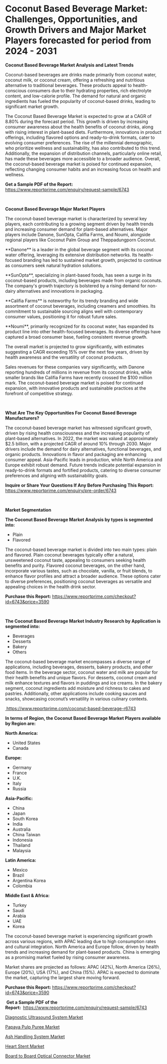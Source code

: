 <p><h1>Coconut Based Beverage Market: Challenges, Opportunities, and Growth Drivers and Major Market Players forecasted for period from 2024 - 2031</h1></p><p><strong>Coconut Based Beverage Market Analysis and Latest Trends</strong></p>
<p><p>Coconut-based beverages are drinks made primarily from coconut water, coconut milk, or coconut cream, offering a refreshing and nutritious alternative to traditional beverages. These products appeal to health-conscious consumers due to their hydrating properties, rich electrolyte content, and low-calorie profile. The demand for natural and organic ingredients has fueled the popularity of coconut-based drinks, leading to significant market growth.</p><p>The Coconut Based Beverage Market is expected to grow at a CAGR of 8.80% during the forecast period. This growth is driven by increasing consumer awareness about the health benefits of coconut drinks, along with rising interest in plant-based diets. Furthermore, innovations in product offerings, including flavored options and ready-to-drink formats, cater to evolving consumer preferences. The rise of the millennial demographic, who prioritize wellness and sustainability, has also contributed to this trend. Additionally, the expansion of distribution channels, particularly online retail, has made these beverages more accessible to a broader audience. Overall, the coconut-based beverage market is poised for continued expansion, reflecting changing consumer habits and an increasing focus on health and wellness.</p></p>
<p><strong>Get a Sample PDF of the Report:&nbsp;</strong> <a href="https://www.reportprime.com/enquiry/request-sample/6743">https://www.reportprime.com/enquiry/request-sample/6743</a></p>
<p>&nbsp;</p>
<p><strong>Coconut Based Beverage Major Market Players</strong></p>
<p><p>The coconut-based beverage market is characterized by several key players, each contributing to a growing segment driven by health trends and increasing consumer demand for plant-based alternatives. Major players include Danone, SunOpta, Califia Farms, and Noumi, alongside regional players like Coconut Palm Group and Theppadungporn Coconut.</p><p>**Danone** is a leader in the global beverage segment with its coconut water offering, leveraging its extensive distribution networks. Its health-focused branding has led to sustained market growth, projected to continue as consumers seek natural hydration solutions.</p><p>**SunOpta**, specializing in plant-based foods, has seen a surge in its coconut-based products, including beverages made from organic coconuts. The company's growth trajectory is bolstered by a rising demand for non-dairy alternatives and innovations in packaging.</p><p>**Califia Farms** is noteworthy for its trendy branding and wide assortment of coconut beverages, including creamers and smoothies. Its commitment to sustainable sourcing aligns well with contemporary consumer values, positioning it for robust future sales.</p><p>**Noumi**, primarily recognized for its coconut water, has expanded its product line into other health-focused beverages. Its diverse offerings have captured a broad consumer base, fueling consistent revenue growth.</p><p>The overall market is projected to grow significantly, with estimates suggesting a CAGR exceeding 15% over the next few years, driven by health awareness and the versatility of coconut products. </p><p>Sales revenues for these companies vary significantly, with Danone reporting hundreds of millions in revenue from its coconut drinks, while smaller brands like Califia Farms have recently crossed the $100 million mark. The coconut-based beverage market is poised for continued expansion, with innovative products and sustainable practices at the forefront of competitive strategy.</p></p>
<p>&nbsp;</p>
<p><strong>What Are The Key Opportunities For Coconut Based Beverage Manufacturers?</strong></p>
<p><p>The coconut-based beverage market has witnessed significant growth, driven by rising health consciousness and the increasing popularity of plant-based alternatives. In 2022, the market was valued at approximately $2.5 billion, with a projected CAGR of around 10% through 2030. Major drivers include the demand for dairy alternatives, functional beverages, and organic products. Innovations in flavor and packaging are enhancing consumer appeal. Asia-Pacific leads in production, while North America and Europe exhibit robust demand. Future trends indicate potential expansion in ready-to-drink formats and fortified products, catering to diverse consumer preferences and aligning with sustainability goals.</p></p>
<p><strong>Inquire or Share Your Questions If Any Before Purchasing This Report:</strong> <a href="https://www.reportprime.com/enquiry/pre-order/6743">https://www.reportprime.com/enquiry/pre-order/6743</a></p>
<p>&nbsp;</p>
<p><strong>Market Segmentation</strong></p>
<p><strong>The Coconut Based Beverage Market Analysis by types is segmented into:</strong></p>
<p><ul><li>Plain</li><li>Flavored</li></ul></p>
<p><p>The coconut-based beverage market is divided into two main types: plain and flavored. Plain coconut beverages typically offer a natural, unsweetened coconut taste, appealing to consumers seeking health benefits and purity. Flavored coconut beverages, on the other hand, incorporate various tastes, such as chocolate, vanilla, or fruit blends, to enhance flavor profiles and attract a broader audience. These options cater to diverse preferences, positioning coconut beverages as versatile and appealing choices in the health drink sector.</p></p>
<p><strong>Purchase this Report:&nbsp;</strong><a href="https://www.reportprime.com/checkout?id=6743&price=3590">https://www.reportprime.com/checkout?id=6743&price=3590</a></p>
<p>&nbsp;</p>
<p><strong>The Coconut Based Beverage Market Industry Research by Application is segmented into:</strong></p>
<p><ul><li>Beverages</li><li>Desserts</li><li>Bakery</li><li>Others</li></ul></p>
<p><p>The coconut-based beverage market encompasses a diverse range of applications, including beverages, desserts, bakery products, and other food items. In the beverage sector, coconut water and milk are popular for their health benefits and unique flavors. For desserts, coconut cream and milk enhance textures and flavors in puddings and ice creams. In the bakery segment, coconut ingredients add moisture and richness to cakes and pastries. Additionally, other applications include cooking sauces and snacks, showcasing coconut’s versatility in various culinary contexts.</p></p>
<p><a href="https://www.reportprime.com/coconut-based-beverage-r6743">&nbsp;https://www.reportprime.com/coconut-based-beverage-r6743</a></p>
<p><strong>In terms of Region, the Coconut Based Beverage Market Players available by Region are:</strong></p>
<p>
    <p> <strong> North America: </strong>
        <ul>
            <li>United States</li>
            <li>Canada</li>
        </ul>
        </p> 
    <p> <strong> Europe: </strong>
        <ul>
            <li>Germany</li>
            <li>France</li>
            <li>U.K.</li>
            <li>Italy</li>
            <li>Russia</li>
        </ul>
        </p> 
    <p> <strong> Asia-Pacific: </strong>
        <ul>
            <li>China</li>
            <li>Japan</li>
            <li>South Korea</li>
            <li>India</li>
            <li>Australia</li>
            <li>China Taiwan</li>
            <li>Indonesia</li>
            <li>Thailand</li>
            <li>Malaysia</li>
        </ul>
        </p> 
    <p> <strong> Latin America: </strong>
        <ul>
            <li>Mexico</li>
            <li>Brazil</li>
            <li>Argentina Korea</li>
            <li>Colombia</li>
        </ul>
        </p> 
    <p> <strong> Middle East & Africa: </strong>
        <ul>
            <li>Turkey</li>
            <li>Saudi</li>
            <li>Arabia</li>
            <li>UAE</li>
            <li>Korea</li>
        </ul>
    </p>
    </p>
<p><p>The coconut-based beverage market is experiencing significant growth across various regions, with APAC leading due to high consumption rates and cultural integration. North America and Europe follow, driven by health trends and increasing demand for plant-based products. China is emerging as a promising market fueled by rising consumer awareness. </p><p>Market shares are projected as follows: APAC (42%), North America (26%), Europe (20%), USA (17%), and China (15%). APAC is expected to dominate the market, capturing the largest share moving forward.</p></p>
<p><strong>Purchase this Report: </strong><a href="https://www.reportprime.com/checkout?id=6743&price=3590">https://www.reportprime.com/checkout?id=6743&price=3590</a></p>
<p>&nbsp;<strong>Get a Sample PDF of the Report:&nbsp;&nbsp;</strong><a href="https://www.reportprime.com/enquiry/request-sample/6743">https://www.reportprime.com/enquiry/request-sample/6743</a></p>
<p><strong></strong></p>
<p><p><a href="https://medium.com/@dhjdj3783/global-diagnostic-ultrasound-system-market-size-is-expected-to-experience-a-cagr-of-8-6-50c410787459">Diagnostic Ultrasound System Market</a></p><p><a href="https://github.com/napierswinnyfg/Market-Research-Report-List-1/blob/main/papaya-pulp-puree-market.md">Papaya Pulp Puree Market</a></p><p><a href="https://www.linkedin.com/pulse/why-should-you-invest-ash-handling-system-market-trends-kmg2f?trackingId=3v7g%2BjsaS3%2BuKJO%2F7XbfFA%3D%3D">Ash Handling System Market</a></p><p><a href="https://medium.com/@dhjdj3783/heart-stent-market-a-global-and-regional-analysis-focus-on-end-user-product-and-region-ed4ad6acf369">Heart Stent Market</a></p><p><a href="https://issuu.com/reportprime-2/docs/board-to-board-optical-connector-ma_53b3d268445a03">Board to Board Optical Connector Market</a></p></p>